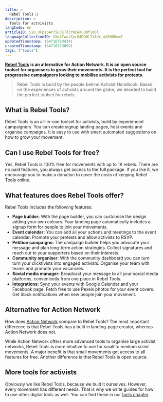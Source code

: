 ```yaml
---
title: >
  Rebel Tools 🦋
description: >
  Tools for actvivists
langCode: en
articleID: 52D_0Fps6AP75H3KTd3rWIAXLO8f1o0l
languageCollectionID: VXqkTwurZpcU4DQHlIYAdc_qO6NNKom7
updatedTimestamp: 1647167834341
createdTimestamp: 1647167738991
tags: ["tools"]
---
```


[**Rebel Tools**](https://rebel.tools) **is an alternative for Action Network. It is an open source toolset for organisers to grow their movements. It is the perfect tool for progressive campaigners looking to mobilise activists for protests.**

> Rebel Tools is build by the people behind Activist Handbook. Based on the experiences of activists around the globe, we decided to build the perfect toolset for rebels.

## What is Rebel Tools?

Rebel Tools is an all-in-one toolset for activists, build by experienced campaigners. You can create signup landing pages, host events and organise campaigns. It is easy to use with smart automated suggestions on how to grow your movement.

## Can I use Rebel Tools for free?

Yes, Rebel Tools is 100% free for movements with up to 1K rebels. There are no paid features, you always get access to the full package. If you like it, we encourage you to make a donation to cover the costs of keeping Rebel Tools online.

## What features does Rebel Tools offer?

Rebel Tools includes the following features:

-   **Page builder:** With the page builder, you can customise the design adding your own colours. Your landing page automatically includes a signup form for people to join your movements.
-   **Event calendar:** You can add all your actions and meetings to the event calendar. Promote your protests and allow activists to RSVP.
-   **Petition campaigns:** The campaign builder helps you advocate your message and plan long-term action strategies. Collect signatures and reach out to your supporters based on their interests.
-   **Community organiser:** With the community dashboard you can turn turn your clicktivists into engaged activists. Organise your team with teams and promote your vacancies.
-   **Social media manager:** Broadcast your message to all your social media platforms, conveniently from one place in Rebel Tools.
-   **Integrations:** Sync your events with Google Calendar and your Facebook page. Fetch free to use Pexels photos for your event covers. Get Slack notifications when new people join your movement.

## **Alternative for Action Network**

How does [Action Network](https://rebel.tools/campaigns/actionnetwork) compare to Rebel Tools? The most important difference is that Rebel Tools has a built in landing-page creator, whereas Action Network does not.

While Action Network offers more advanced tools to organise large activist networks, Rebel Tools is more intuitive to use for small to medium sized movements. A major benefit is that small movements get access to all features for free. Another difference is that Rebel Tools is open source.

## More tools for activists

Obviously we like Rebel Tools, because we built it ourselves. However, every movement has different needs. That is why we write guides for how to use other digital tools as well. You can find these in our [tools chapter](/tools).